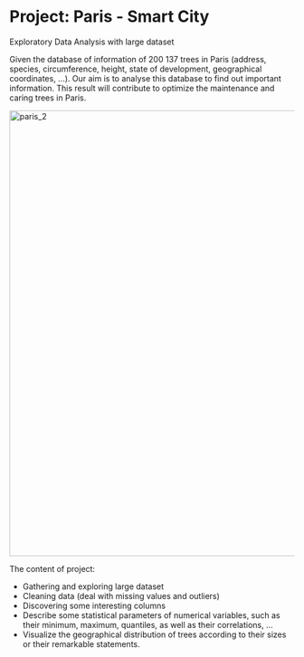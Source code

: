 # Project: Paris - Smart City
Exploratory Data Analysis with large dataset

Given the database of information of 200 137 trees in Paris (address, species, circumference, height, state of development, geographical coordinates, ...). Our aim is to analyse this database to find out important information. This result will contribute to optimize the maintenance and caring trees in Paris.

<img width="788" alt="paris_2" src="https://user-images.githubusercontent.com/69978820/117516769-46a56180-af9a-11eb-9896-4de79206a5b7.png">

The content of project:
- Gathering and exploring large dataset
- Cleaning data (deal with missing values and outliers)
- Discovering some interesting columns
- Describe some statistical parameters of numerical variables, such as their minimum, maximum, quantiles, as well as their correlations, ...
- Visualize the geographical distribution of trees according to their sizes or their remarkable statements.
 
